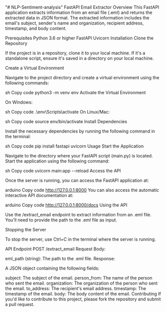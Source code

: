 "# NLP-Sentiment-analysis" 
FastAPI Email Extractor
Overview
This FastAPI application extracts information from an email file (.eml) and returns the extracted data in JSON format. The extracted information includes the email's subject, sender's name and organization, recipient address, timestamp, and body content.

Prerequisites
Python 3.6 or higher
FastAPI
Uvicorn
Installation
Clone the Repository

If the project is in a repository, clone it to your local machine. If it's a standalone script, ensure it's saved in a directory on your local machine.

Create a Virtual Environment

Navigate to the project directory and create a virtual environment using the following commands:

sh
Copy code
python3 -m venv env
Activate the Virtual Environment

On Windows:

sh
Copy code
.\env\Scripts\activate
On Linux/Mac:

sh
Copy code
source env/bin/activate
Install Dependencies

Install the necessary dependencies by running the following command in the terminal:

sh
Copy code
pip install fastapi uvicorn
Usage
Start the Application

Navigate to the directory where your FastAPI script (main.py) is located. Start the application using the following command:

sh
Copy code
uvicorn main:app --reload
Access the API

Once the server is running, you can access the FastAPI application at:

arduino
Copy code
http://127.0.0.1:8000
You can also access the automatic interactive API documentation at:

arduino
Copy code
http://127.0.0.1:8000/docs
Using the API

Use the /extract_email endpoint to extract information from an .eml file. You'll need to provide the path to the .eml file as input.

Stopping the Server

To stop the server, use Ctrl+C in the terminal where the server is running.

API Endpoint
POST /extract_email
Request Body:

eml_path (string): The path to the .eml file.
Response:

A JSON object containing the following fields:

subject: The subject of the email.
person_from: The name of the person who sent the email.
organization: The organization of the person who sent the email.
to_address: The recipient's email address.
timestamp: The timestamp of the email.
body: The body content of the email.
Contributing
If you'd like to contribute to this project, please fork the repository and submit a pull request.

